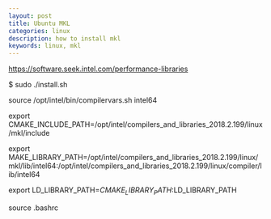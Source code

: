 ```yaml
---
layout: post
title: Ubuntu MKL
categories: linux
description: how to install mkl
keywords: linux, mkl
---
```



https://software.seek.intel.com/performance-libraries

	
$ sudo ./install.sh

source /opt/intel/bin/compilervars.sh intel64

export CMAKE_INCLUDE_PATH=/opt/intel/compilers_and_libraries_2018.2.199/linux/mkl/include

export MAKE_LIBRARY_PATH=/opt/intel/compilers_and_libraries_2018.2.199/linux/mkl/lib/intel64:/opt/intel/compilers_and_libraries_2018.2.199/linux/compiler/lib/intel64

export LD_LIBRARY_PATH=$CMAKE_LIBRARY_PATH:$LD_LIBRARY_PATH

source .bashrc
